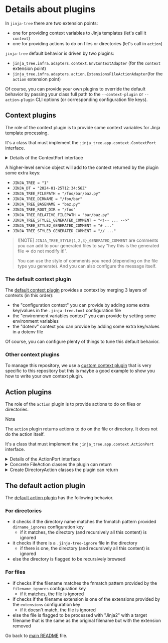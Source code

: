 <!-- *** GENERATED FILE - DO NOT EDIT *** -->
<!-- To modify this file, edit docs/details-about-plugins.md.template and launch 'make doc' -->

# Details about plugins

In `jinja-tree` there are two extension points:

- one for providing context variables to Jinja templates (let's call it `context`)
- one for providing actions to do on files or directories (let's call in `action`)

`jinja-tree` default behavior is driven by two plugins:

- `jinja_tree.infra.adapters.context.EnvContextAdapter` (for the `context` extension point)
- `jinja_tree.infra.adapters.action.ExtensionsFileActionAdapter`(for the `action` extension point)

Of course, you can provide your own plugins to override the default behavior by passing your class full path to the `--context-plugin` or `--action-plugin` CLI options (or corresponding configuration file keys).

## Context plugins

The role of the context plugin is to provide some context variables for Jinja template processing.

It's a class that must implement the `jinja_tree.app.context.ContextPort` interface.

<details>

<summary>Details of the ContextPort interface</summary>

```python
class ContextPort(ABC):
    """This is the abstract interface for ContextPort adapters."""

    @abstractmethod
    def __init__(self, config: Config):
        """
        Construct a new ContextPort object given a configuration object.

        The "context" plugin configuration block is available in:
        config.context_plugin_config

        Args:
            config (Config): The configuration object.

        """
        pass

    @abstractmethod
    def get_context(self) -> Dict[str, Any]:
        """
        Retrieve the Jinja context to apply.

        Note: it can depends on the current working directory (CWD).

        Returns:
            The context dictionary.

        """
        pass

```

</details>

A higher-level service object will add to the context returned by the plugin some extra keys:

- `JINJA_TREE = "1"`
- `JINJA_DT = "2024-01-25T12:34:56Z"`
- `JINJA_TREE_FILEPATH = "/foo/bar/baz.py"`
- `JINJA_TREE_DIRNAME = "/foo/bar"`
- `JINJA_TREE_BASENAME = "baz.py"`
- `JINJA_TREE_ROOT_DIR = "/foo"`
- `JINJA_TREE_RELATIVE_FILEPATH = "bar/baz.py"`
- `JINJA_TREE_STYLE1_GENERATED_COMMENT = "<!-- ... -->"`
- `JINJA_TREE_STYLE2_GENERATED_COMMENT = "# ..."`
- `JINJA_TREE_STYLE3_GENERATED_COMMENT = "// ..."`

> ![NOTE]
> `JINJA_TREE_STYLE{1,2,3}_GENERATED_COMMENT` are comments you can add
> to your generated files to say "hey this is the generated file => do not modify it!".
>
> You can use the style of comments you need (depending on the file type you generate). And
> you can also configure the message itself.

### The default context plugin

The [default context plugin](../jinja_tree/infra/adapters/context.py) provides a context by merging 3 layers of contexts (in this order):

- the "configuration context" you can provide by adding some extra key/values in the `.jinja-tree.toml` configuration file
- the "environment variables context" you can provide by setting some environment variables
- the "dotenv" context you can provide by adding some extra key/values in a dotenv file

Of course, you can configure plenty of things to tune this default behavior.

### Other context plugins

To manage this repository, we use a [custom context plugin](../tools/jinja_tree_plugins_context.py) that is very specific to this repository
but this is maybe a good example to show you how to write your own context plugin.

## Action plugins

The role of the `action` plugin is to provide actions to do on files or directories. 

> [!NOTE]
> The `action` plugin returns actions to do on the file or directory. It does not do the action itself.

It's a class that must implement the `jinja_tree.app.context.ActionPort` interface.

<details>

<summary>Details of the ActionPort interface</summary>

### Interface to implement

```python
class ActionPort(ABC):
    """This is the abstract interface for FileActionPort adapters."""

    @abstractmethod
    def __init__(self, config: Config):
        """
        Construct a new FileActionPort object given a configuration object.

        The "action" plugin configuration block is available in:
        config.action_plugin_config

        Args:
            config (Config): The configuration object.
        """
        pass

    @abstractmethod
    def get_file_action(self, absolute_path: str) -> FileAction:
        """Return the action to execute on the file at the given absolute path.

        Note:
        - absolute_path is checked to be a file before calling this method.

        Attributes:
            absolute_path: absolute path for the file to process.
        """
        pass

    @abstractmethod
    def get_directory_action(self, absolute_path: str) -> DirectoryAction:
        """Return the action to execute on the directory at the given absolute path.

        Note:
        - absolute_path is checked to be a directory before calling this method.

        Attributes:
            absolute_path: absolute path for the directory to process.
        """
        pass

```

</details>

<details>

<summary>Concrete FileAction classes the plugin can return</summary>

```python
@dataclass
class IgnoreFileAction(FileAction):
    """This is a concrete implementation of FileAction to represent a "do nothing with this file" action."""

    pass


@dataclass
class ProcessFileAction(FileAction):
    """This is a concrete implementation of FileAction to represent a "process this file with jinja" action.

    Attributes:
        target_absolute_path: absolute path for the target file (the rendered file).
        delete_original: if True, the original file will be deleted after the rendering.
    """

    target_absolute_path: str
    delete_original: bool = False


@dataclass
class RenameFileAction(FileAction):
    """This is a concrete implementation of fileAction to represent a "rename this file" action."""

    target_absolute_path: str

```

</details>

<details>

<summary>Create DirectoryAction classes the plugin can return</summary>

```python
@dataclass
class IgnoreDirectoryAction(DirectoryAction):
    """This is a concrete implementation of DirectoryAction to represent a "do nothing with this directory" action.

    All files in this directory or subdirectories will be ignored (recursively).
    """

    pass


@dataclass
class BrowseDirectoryAction(DirectoryAction):
    """This is a concrete implementation of DirectoryAction to represent a "browse this directory" action.

    The directory itself won't be changed but all files and subdirectories will be scanned for actions.
    """

    pass

```

</details>

## The default action plugin

The [default action plugin](../jinja_tree/infra/adapters/action.py) has the following behavior.

### For directories

- it checks if the directory name matches the fnmatch pattern provided `dirname_ignores` configuration key
    - if it matches, the directory (and recursively all this content) is ignored
- it checks if there is a `.jinja-tree-ignore` file in the directory
    - if there is one, the directory (and recursively all this content) is ignored
- else the directory is flagged to be recursively browsed

### For files

- if checks if the filename matches the fnmatch pattern provided by the `filename_ignores` configuration key
    - if it matches, the file is ignored
- if checks if the filename extension is one of the extensions provided by the `extensions` configuration key
    - if it doesn't match, the file is ignored
- else the file is flagged to be processed with "Jinja2" with a target filename that is the same as the original filename but with the extension removed

Go back to [main README](../README.md) file.